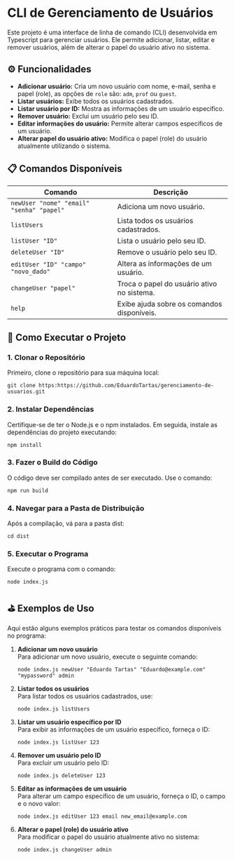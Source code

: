 # CLI de Gerenciamento de Usuários

Este projeto é uma interface de linha de comando (CLI) desenvolvida em Typescript para gerenciar usuários. Ele permite adicionar, listar, editar e remover usuários, além de alterar o papel do usuário ativo no sistema.

## ⚙️ Funcionalidades

- **Adicionar usuário:** Cria um novo usuário com nome, e-mail, senha e papel (role), as opções de `role` são: `adm`, `prof` ou `guest`.
- **Listar usuários:** Exibe todos os usuários cadastrados.
- **Listar usuário por ID:** Mostra as informações de um usuário específico.
- **Remover usuário:** Exclui um usuário pelo seu ID.
- **Editar informações do usuário:** Permite alterar campos específicos de um usuário.
- **Alterar papel do usuário ativo:** Modifica o papel (role) do usuário atualmente utilizando o sistema.

## 📋 Comandos Disponíveis

| Comando                                  | Descrição                                         |
|------------------------------------------|---------------------------------------------------|
| `newUser "nome" "email" "senha" "papel"`  | Adiciona um novo usuário.                        |
| `listUsers`                               | Lista todos os usuários cadastrados.             |
| `listUser "ID"`                           | Lista o usuário pelo seu ID.                     |
| `deleteUser "ID"`                         | Remove o usuário pelo seu ID.                    |
| `editUser "ID" "campo" "novo_dado"`       | Altera as informações de um usuário.             |
| `changeUser "papel"`                      | Troca o papel do usuário ativo no sistema.       |
| `help`                                    | Exibe ajuda sobre os comandos disponíveis.       |

## 🚀 Como Executar o Projeto

### 1. Clonar o Repositório

Primeiro, clone o repositório para sua máquina local:

  ```
  git clone https:https://github.com/EduardoTartas/gerenciamento-de-usuarios.git
  ```
### 2. Instalar Dependências
Certifique-se de ter o Node.js e o npm instalados. Em seguida, instale as dependências do projeto executando:

  ```
  npm install
  ```

### 3. Fazer o Build do Código
O código deve ser compilado antes de ser executado. Use o comando:

```
npm run build
```

### 4. Navegar para a Pasta de Distribuição
Após a compilação, vá para a pasta dist:

```
cd dist
```

### 5. Executar o Programa
Execute o programa com o comando:

```
node index.js
```

## ⛳️ Exemplos de Uso

Aqui estão alguns exemplos práticos para testar os comandos disponíveis no programa:

1. **Adicionar um novo usuário**  
   Para adicionar um novo usuário, execute o seguinte comando:  

   ```
   node index.js newUser "Eduardo Tartas" "Eduardo@example.com" "mypassword" admin
   ```

2. **Listar todos os usuários**  
   Para listar todos os usuários cadastrados, use:  

   ```
   node index.js listUsers
   ```

 3. **Listar um usuário específico por ID**  
   Para exibir as informações de um usuário específico, forneça o ID:  

     ```
     node index.js listUser 123
     ```

4. **Remover um usuário pelo ID**  
   Para excluir um usuário pelo ID:  

   ```
   node index.js deleteUser 123
   ```

5. **Editar as informações de um usuário**  
   Para alterar um campo específico de um usuário, forneça o ID, o campo e o novo valor:  

   ```
   node index.js editUser 123 email new_email@example.com
   ```

6. **Alterar o papel (role) do usuário ativo**  
   Para modificar o papel do usuário atualmente ativo no sistema:  

   ```
   node index.js changeUser admin
   ```
